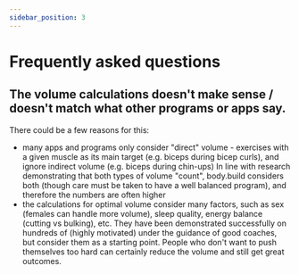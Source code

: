 ```yaml
---
sidebar_position: 3
---
```


# Frequently asked questions

## The volume calculations doesn't make sense / doesn't match what other programs or apps say.

There could be a few reasons for this:

* many apps and programs only consider "direct" volume - exercises with a given muscle as its main target (e.g. biceps during bicep curls), and ignore indirect volume (e.g. biceps during chin-ups)
  In line with research demonstrating that both types of volume "count", body.build considers both (though care must be taken to have a well balanced program), and therefore the numbers are often higher
* the calculations for optimal volume consider many factors, such as sex (females can handle more volume), sleep quality, energy balance (cutting vs bulking), etc.  They have been demonstrated successfully on hundreds of (highly motivated) under the guidance of good coaches, but consider them as a starting point.  People who don't want to push themselves too hard can certainly reduce the volume and still get great outcomes.
